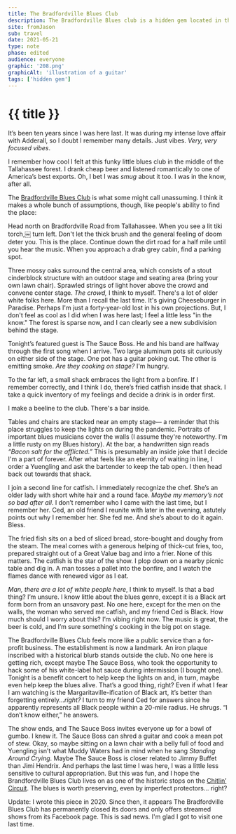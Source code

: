 ```yaml
---
title: The Bradfordville Blues Club
description: The Bradfordville Blues club is a hidden gem located in the Tallahassee forest. 
site: fromJason
sub: travel
date: 2021-05-21
type: note
phase: edited
audience: everyone
graphic: '208.png'
graphicAlt: 'illustration of a guitar'
tags: ['hidden gem']
---
```

# {{ title }}

It’s been ten years since I was here last. It was during my intense love affair with Adderall, so I doubt I remember many details. Just vibes. _Very, very focused vibes_. 

I remember how cool I felt at this funky little blues club in the middle of the Tallahassee forest. I drank cheap beer and listened romantically to one of America’s best exports. Oh, I bet I was *smug* about it too. I was in the know, after all. 

The [Bradfordville Blues Club](https://bradfordvilleblues.com/) is what some might call unassuming. I think it makes a whole bunch of assumptions, though, like people's ability to find the place: 

Head north on Bradfordville Road from Tallahassee. When you see a lit tiki torch,￼ turn left. Don't let the thick brush and the general feeling of doom deter you. This is the place. Continue down the dirt road for a half mile until you hear the music. When you approach a drab grey cabin, find a parking spot. 

Three mossy oaks surround the central area, which consists of a stout cinderblock structure with an outdoor stage and seating area (bring your own lawn chair). Sprawled strings of light hover above the crowd and convene center stage. *The crowd,* I think to myself. There's a lot of older white folks here. More than I recall the last time. It's giving Cheeseburger in Paradise. Perhaps I'm just a forty-year-old lost in his own projections. But, I don't feel as cool as I did when I was here last; I feel a little less "in the know." The forest is sparse now, and I can clearly see a new subdivision behind the stage.

Tonight’s featured guest is The Sauce Boss. He and his band are halfway through the first song when I arrive. Two large aluminum pots sit curiously on either side of the stage. One pot has a guitar poking out. The other is emitting smoke. *Are they cooking on stage?* I'm hungry. 

To the far left, a small shack embraces the light from a bonfire. If I remember correctly, and I think I do, there’s fried catfish inside that shack. I take a quick inventory of my feelings and decide a drink is in order first. 

I make a beeline to the club. There's a bar inside. 

Tables and chairs are stacked near an empty stage— a reminder that this place struggles to keep the lights on during the pandemic. Portraits of important blues musicians cover the walls (I assume they're noteworthy. I'm a little rusty on my Blues history). At the bar, a handwritten sign reads *“Bacon salt for the afflicted.”* This is presumably an inside joke that I decide I'm a part of forever. After what feels like an eternity of waiting in line, I order a Yuengling and ask the bartender to keep the tab open. I then head back out towards that shack. 

I join a second line for catfish. I immediately recognize the chef. She’s an older lady with short white hair and a round face. *Maybe my memory’s not so bad after all*. I don’t remember who I came with the last time, but I remember her. Ced, an old friend I reunite with later in the evening, astutely points out why I remember her. She fed me. And she’s about to do it again. Bless. 

The fried fish sits on a bed of sliced bread, store-bought and doughy from the steam. The meal comes with a generous helping of thick-cut fries, too, prepared straight out of a Great Value bag and into a frier. None of this matters. The catfish is the star of the show. I plop down on a nearby picnic table and dig in. A man tosses a pallet into the bonfire, and I watch the flames dance with renewed vigor as I eat.

*Man, there are a lot of white people here*, I think to myself.  Is that a bad thing? I’m unsure. I know little about the blues genre, except it is a Black art form born from an unsavory past. No one here, except for the men on the walls, the woman who served me catfish, and my friend Ced is Black. How much should I worry about this? I’m vibing right now. The music is great, the beer is cold, and I’m sure something's cooking in the big pot on stage. 

The Bradfordville Blues Club feels more like a public service than a for-profit business. The establishment is now a landmark. An iron plaque inscribed with a historical blurb stands outside the club. No one here is getting rich, except maybe The Sauce Boss, who took the opportunity to hack some of his white-label hot sauce during intermission (I bought one). Tonight is a benefit concert to help keep the lights on and, in turn, maybe even help keep the blues alive. That’s a good thing, right? Even if what I fear I am watching is the Margaritaville-ification of Black art, it’s better than forgetting entirely...*right?* I turn to my friend Ced for answers since he apparently represents all Black people within a 20-mile radius. He shrugs. “I don’t know either,” he answers. 

The show ends, and The Sauce Boss invites everyone up for a bowl of gumbo. I knew it. The Sauce Boss can shred a guitar and cook a mean pot of stew. Okay, so maybe sitting on a lawn chair with a belly full of food and Yuengling isn’t what Muddy Waters had in mind when he sang *Standing Around Crying*. Maybe The Sauce Boss is closer related to Jimmy Buffet than Jimi Hendrix. And perhaps the last time I was here, I was a little less sensitive to cultural appropriation. But this was fun, and I hope the Brandfordville Blues Club lives on as one of the historic stops on the [Chitlin’ Circuit](https://en.wikipedia.org/wiki/Chitlin%27_Circuit). The blues is worth preserving, even by imperfect protectors... right? 

Update: I wrote this piece in 2020. Since then, it appears The Bradfordville Blues Club has permanently closed its doors and only offers streamed shows from its Facebook page. This is sad news. I'm glad I got to visit one last time. 